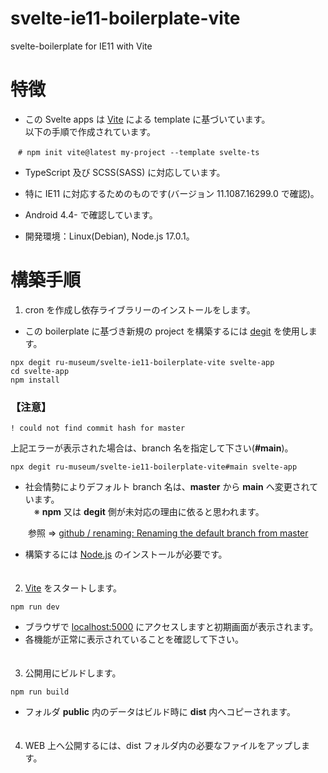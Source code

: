 # svelte-ie11-boilerplate-vite
svelte-boilerplate for IE11 with Vite

# 特徴
- この Svelte apps は [Vite](https://github.com/vitejs/vite) による template に基づいています。  
以下の手順で作成されています。
```
　# npm init vite@latest my-project --template svelte-ts
```

- TypeScript 及び SCSS(SASS) に対応しています。

- 特に IE11 に対応するためのものです(バージョン 11.1087.16299.0 で確認)。  

- Android 4.4- で確認しています。  

- 開発環境：Linux(Debian), Node.js 17.0.1。  

# 構築手順
1. cron を作成し依存ライブラリーのインストールをします。

- この boilerplate に基づき新規の project を構築するには [degit](https://github.com/Rich-Harris/degit) を使用します。

```
npx degit ru-museum/svelte-ie11-boilerplate-vite svelte-app
cd svelte-app
npm install
```
### 【注意】
```
! could not find commit hash for master
```
上記エラーが表示された場合は、branch 名を指定して下さい(**#main**)。
```
npx degit ru-museum/svelte-ie11-boilerplate-vite#main svelte-app
```

- 社会情勢によりデフォルト branch 名は、**master** から **main** へ変更されています。  
　※ **npm** 又は **degit** 側が未対応の理由に依ると思われます。

　　参照 ⇒ [github / renaming: Renaming the default branch from master](https://github.com/github/renaming)

- 構築するには [Node.js](https://nodejs.org/) のインストールが必要です。  
　  
2. [Vite](https://github.com/vitejs/vite) をスタートします。

```
npm run dev
```

- ブラウザで [localhost:5000](http://localhost:5000/) にアクセスしますと初期画面が表示されます。
- 各機能が正常に表示されていることを確認して下さい。  
　  
3. 公開用にビルドします。

```
npm run build
```
- フォルダ **public** 内のデータはビルド時に **dist** 内へコピーされます。  
　  

4. WEB 上へ公開するには、dist フォルダ内の必要なファイルをアップします。










